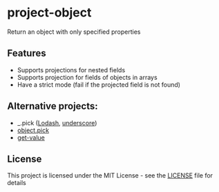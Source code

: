 # project-object

Return an object with only specified properties

## Features

- Supports projections for nested fields
- Supports projection for fields of objects in arrays
- Have a strict mode (fail if the projected field is not found)

## Alternative projects:

- _.pick ([Lodash](https://lodash.com/docs/4.17.15#pick), [underscore](https://underscorejs.org/#pick))
- [object.pick](https://github.com/jonschlinkert/object.pick)
- [get-value](https://github.com/jonschlinkert/get-value)


## License

This project is licensed under the MIT License - see the [LICENSE](./LICENSE) file for details

